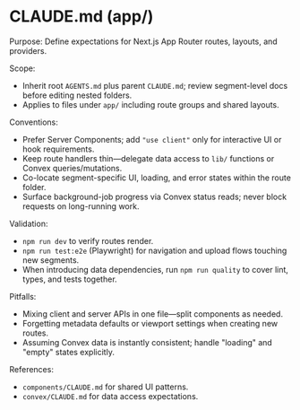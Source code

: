# CLAUDE.md (app/)

Purpose: Define expectations for Next.js App Router routes, layouts, and providers.

Scope:
- Inherit root `AGENTS.md` plus parent `CLAUDE.md`; review segment-level docs before editing nested folders.
- Applies to files under `app/` including route groups and shared layouts.

Conventions:
- Prefer Server Components; add `"use client"` only for interactive UI or hook requirements.
- Keep route handlers thin—delegate data access to `lib/` functions or Convex queries/mutations.
- Co-locate segment-specific UI, loading, and error states within the route folder.
- Surface background-job progress via Convex status reads; never block requests on long-running work.

Validation:
- `npm run dev` to verify routes render.
- `npm run test:e2e` (Playwright) for navigation and upload flows touching new segments.
- When introducing data dependencies, run `npm run quality` to cover lint, types, and tests together.

Pitfalls:
- Mixing client and server APIs in one file—split components as needed.
- Forgetting metadata defaults or viewport settings when creating new routes.
- Assuming Convex data is instantly consistent; handle "loading" and "empty" states explicitly.

References:
- `components/CLAUDE.md` for shared UI patterns.
- `convex/CLAUDE.md` for data access expectations.
